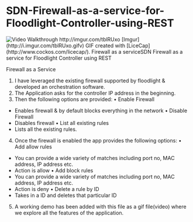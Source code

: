 # SDN-Firewall-as-a-service-for-Floodlight-Controller-using-REST

 <img src='http://i.imgur.com/tblRUxo.gifv' title='Video Walkthrough' width='' alt='Video Walkthrough' />
 http://imgur.com/tblRUxo
[Imgur](http://i.imgur.com/tblRUxo.gifv)
GIF created with [LiceCap](http://www.cockos.com/licecap/).
Firewall as a serviceSDN Firewall as a service for Floodlight Controller using REST

Firewall as a Service
1.	I have leveraged the existing firewall supported by floodlight & developed an orchestration software.
2.	The Application asks for the controller IP address in the beginning.
3.	Then the following options are provided:
•	Enable Firewall
-	Enables firewall & by default blocks everything in the network
•	Disable Firewall
-	Disables firewall
•	List all existing rules
-	Lists all the existing rules.
4.	Once the firewall is enabled the app provides the following options:
•	Add allow rules
-	You can provide a wide variety of matches including port no, MAC address, IP address etc.
-	Action is allow
•	Add block rules
-	You can provide a wide variety of matches including port no, MAC address, IP address etc.
-	Action is deny
•	Delete a rule by ID
-	Takes in a ID and deletes that particular ID
5.	A working demo has been added with this file as a gif file(video) where we explore all the features of the application.

